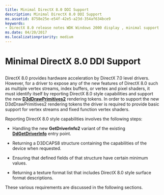 ```yaml
---
title: Minimal DirectX 8.0 DDI Support
description: Minimal DirectX 8.0 DDI Support
ms.assetid: 8758e25e-e54f-42e5-a23d-354af634bce9
keywords:
- DirectX 8.0 release notes WDK Windows 2000 display , minimal support
ms.date: 04/20/2017
ms.localizationpriority: medium
---
```


# Minimal DirectX 8.0 DDI Support


## <span id="ddk_minimal_directx_8_0_ddi_support_gg"></span><span id="DDK_MINIMAL_DIRECTX_8_0_DDI_SUPPORT_GG"></span>


DirectX 8.0 provides hardware acceleration by DirectX 7.0 level drivers. However, for a driver to expose any of the new features of DirectX 8.0 such as multiple vertex streams, index buffers, or vertex and pixel shaders, it must identify itself by reporting DirectX 8.0 style capabilities and support the new [**D3dDrawPrimitives2**](https://docs.microsoft.com/windows-hardware/drivers/ddi/d3dhal/nc-d3dhal-lpd3dhal_drawprimitives2cb) rendering tokens. In order to support the new D3dDrawPrimitives2 rendering tokens the driver is required to provide basic support for vertex streams and fixed function vertex shaders.

Reporting DirectX 8.0 style capabilities involves the following steps:

-   Handling the new **GetDriverInfo2** variant of the existing [**DdGetDriverInfo**](https://docs.microsoft.com/windows/desktop/api/ddrawint/nc-ddrawint-pdd_getdriverinfo) entry point.

-   Returning a D3DCAPS8 structure containing the capabilities of the device when requested.

-   Ensuring that defined fields of that structure have certain minimum values.

-   Returning a texture format list that includes DirectX 8.0 style surface format descriptions.

These various requirements are discussed in the following sections.

 

 





